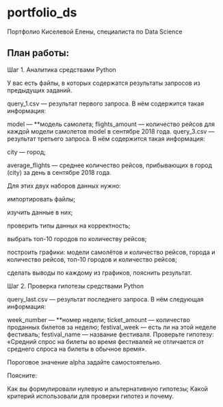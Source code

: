 # portfolio_ds
Портфолио Киселевой Елены, специалиста по Data Science
## План работы:


Шаг 1. Аналитика средствами Python

У вас есть файлы, в которых содержатся результаты запросов из предыдущих заданий.

query_1.csv — результат первого запроса. В нём содержится такая информация:

model — **модель самолета;
flights_amount — количество рейсов для каждой модели самолетов model в сентябре 2018 года.
query_3.csv — результат третьего запроса. В нём содержится такая информация:

city — город;

average_flights — среднее количество рейсов, прибывающих в город (city) за день в сентябре 2018 года.

Для этих двух наборов данных нужно:

импортировать файлы;

изучить данные в них;

проверить типы данных на корректность;

выбрать топ-10 городов по количеству рейсов;

построить графики: модели самолётов и количество рейсов, города и количество рейсов, топ-10 городов и количество рейсов;

сделать выводы по каждому из графиков, пояснить результат.

Шаг 2. Проверка гипотезы средствами Python

query_last.csv — результат последнего запроса. В нём следующая информация:

week_number — **номер недели;
ticket_amount — количество проданных билетов за неделю;
festival_week — есть ли на этой неделе фестиваль;
festival_name — название фестиваля.
Проверьте гипотезу: «Средний спрос на билеты во время фестивалей не отличается от среднего спроса на билеты в обычное время».

Пороговое значение alpha задайте самостоятельно.

Поясните:

Как вы формулировали нулевую и альтернативную гипотезы;
Какой критерий использовали для проверки гипотез и почему.